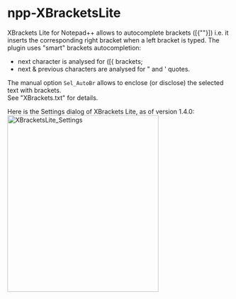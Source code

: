 # npp-XBracketsLite

XBrackets Lite for Notepad++ allows to autocomplete brackets ([{""}]) i.e. it inserts the corresponding right bracket when a left bracket is typed.
The plugin uses "smart" brackets autocompletion:
- next character is analysed for ([{ brackets;
- next & previous characters are analysed for " and ' quotes.

The manual option `Sel_AutoBr` allows to enclose (or disclose) the selected text with brackets.  
See "XBrackets.txt" for details.  

Here is the Settings dialog of XBrackets Lite, as of version 1.4.0:  
<img width="341" height="399" alt="XBracketsLite_Settings" src="https://github.com/user-attachments/assets/ad00e0c8-7577-4d18-bb48-e418ce35f9df" />
